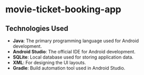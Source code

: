 # movie-ticket-booking-app

## Technologies Used
- **Java**: The primary programming language used for Android development.
- **Android Studio**: The official IDE for Android development.
- **SQLite**: Local database used for storing application data.
- **XML**: For designing the UI layouts.
- **Gradle**: Build automation tool used in Android Studio.
